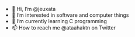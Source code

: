 - 👋 Hi, I’m @jeuxata
- 👀 I’m interested in software and computer things
- 🌱 I’m currently learning C programming 
- 📫 How to reach me @ataahaktn on Twitter

<!---
jeuxata/jeuxata is a ✨ special ✨ repository because its `README.md` (this file) appears on your GitHub profile.
You can click the Preview link to take a look at your changes.
--->

